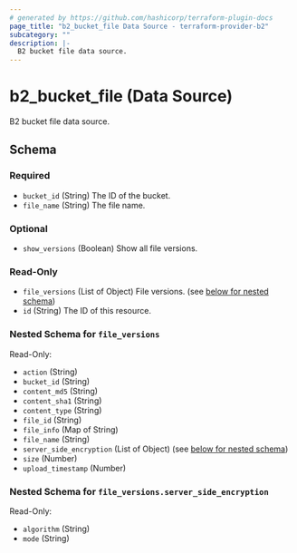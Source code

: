 ```yaml
---
# generated by https://github.com/hashicorp/terraform-plugin-docs
page_title: "b2_bucket_file Data Source - terraform-provider-b2"
subcategory: ""
description: |-
  B2 bucket file data source.
---
```


# b2_bucket_file (Data Source)

B2 bucket file data source.



<!-- schema generated by tfplugindocs -->
## Schema

### Required

- `bucket_id` (String) The ID of the bucket.
- `file_name` (String) The file name.

### Optional

- `show_versions` (Boolean) Show all file versions.

### Read-Only

- `file_versions` (List of Object) File versions. (see [below for nested schema](#nestedatt--file_versions))
- `id` (String) The ID of this resource.

<a id="nestedatt--file_versions"></a>
### Nested Schema for `file_versions`

Read-Only:

- `action` (String)
- `bucket_id` (String)
- `content_md5` (String)
- `content_sha1` (String)
- `content_type` (String)
- `file_id` (String)
- `file_info` (Map of String)
- `file_name` (String)
- `server_side_encryption` (List of Object) (see [below for nested schema](#nestedobjatt--file_versions--server_side_encryption))
- `size` (Number)
- `upload_timestamp` (Number)

<a id="nestedobjatt--file_versions--server_side_encryption"></a>
### Nested Schema for `file_versions.server_side_encryption`

Read-Only:

- `algorithm` (String)
- `mode` (String)

